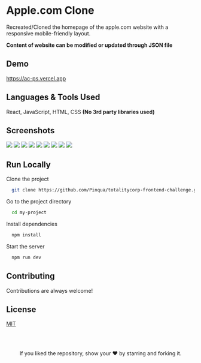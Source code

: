# Apple.com Clone

Recreated/Cloned the homepage of the apple.com website with a responsive mobile-friendly layout.

**Content of website can be modified or updated through JSON file**

## Demo

https://ac-ps.vercel.app

## Languages & Tools Used

React, JavaScript, HTML, CSS
**(No 3rd party libraries used)**

## Screenshots

  <img src="Screenshot from 2022-10-23 17-29-54.png">
  <img src="Screenshot from 2022-10-23 22-36-56.png">
  <img src="Screenshot from 2022-10-23 22-37-39.png">
  <img src="Screenshot from 2022-10-23 17-30-37.png">
  <img src="Screenshot from 2022-10-23 17-31-15.png">
  <img src="Screenshot from 2022-10-23 22-38-13.png">
  <img src="Screenshot from 2022-10-23 17-32-05.png">
  <img src="Screenshot from 2022-10-23 17-32-18.png">
  <img src="Screenshot from 2022-10-23 17-32-33.png">

## Run Locally

Clone the project

```bash
  git clone https://github.com/Pinqua/totalitycorp-frontend-challenge.git
```

Go to the project directory

```bash
  cd my-project
```

Install dependencies

```bash
  npm install
```

Start the server

```bash
  npm run dev
```

## Contributing

Contributions are always welcome!

## License

[MIT](https://choosealicense.com/licenses/mit/)

<br/>
<br/>

<p align="center">If you liked the repository, show your  ❤️  by starring and forking it.</p>
  
